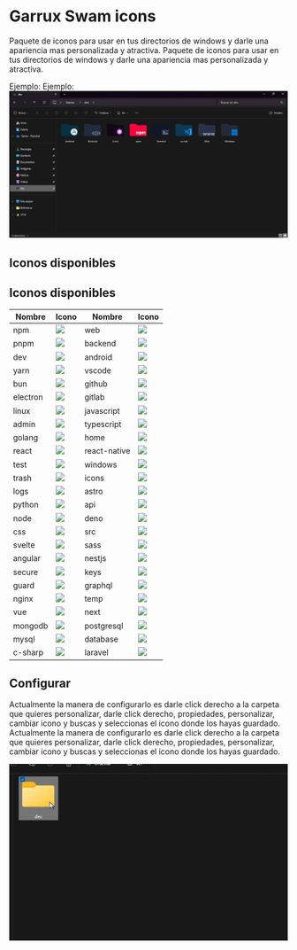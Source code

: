 # Garrux Swam icons

Paquete de iconos para usar en tus directorios de windows y darle una apariencia mas personalizada y atractiva.
Paquete de iconos para usar en tus directorios de windows y darle una apariencia mas personalizada y atractiva.

Ejemplo:
Ejemplo:
![Explorador de archivos de windows](MD/example.png)

## Iconos disponibles
## Iconos disponibles

| Nombre   | Icono                                          | Nombre       | Icono                                              |
| -------- | ---------------------------------------------- | ------------ | -------------------------------------------------- |
| npm      | <img src="ico-128x128/npm.ico" width=40/>      | web          | <img src="ico-128x128/web.ico" width=40/>          |
| pnpm     | <img src="ico-128x128/pnpm.ico" width=40/>     | backend      | <img src="ico-128x128/backend.ico" width=40/>      |
| dev      | <img src="ico-128x128/dev.ico" width=40/>      | android      | <img src="ico-128x128/android.ico" width=40/>      |
| yarn     | <img src="ico-128x128/yarn.ico" width=40/>     | vscode       | <img src="ico-128x128/vscode.ico" width=40/>       |
| bun      | <img src="ico-128x128/bun.ico" width=40/>      | github       | <img src="ico-128x128/github.ico" width=40/>       |
| electron | <img src="ico-128x128/electron.ico" width=40/> | gitlab       | <img src="ico-128x128/gitlab.ico" width=40/>       |
| linux    | <img src="ico-128x128/linux.ico" width=40/>    | javascript   | <img src="ico-128x128/javascript.ico" width=40/>   |
| admin    | <img src="ico-128x128/admin.ico" width=40/>    | typescript   | <img src="ico-128x128/typescript.ico" width=40/>   |
| golang   | <img src="ico-128x128/golang.ico" width=40/>   | home         | <img src="ico-128x128/home.ico" width=40/>         |
| react    | <img src="ico-128x128/react.ico" width=40/>    | react-native | <img src="ico-128x128/react-native.ico" width=40/> |
| test     | <img src="ico-128x128/test.ico" width=40/>     | windows      | <img src="ico-128x128/windows.ico" width=40/>      |
| trash    | <img src="ico-128x128/trash.ico" width=40/>    | icons        | <img src="ico-128x128/icons.ico" width=40/>        |
| logs     | <img src="ico-128x128/logs.ico" width=40/>     | astro        | <img src="ico-128x128/astro.ico" width=40/>        |
| python   | <img src="ico-128x128/python.ico" width=40/>   | api          | <img src="ico-128x128/api.ico" width=40/>          |
| node     | <img src="ico-128x128/node.ico" width=40/>     | deno         | <img src="ico-128x128/deno.ico" width=40/>         |
| css      | <img src="ico-128x128/css.ico" width=40/>      | src          | <img src="ico-128x128/src.ico" width=40/>          |
| svelte   | <img src="ico-128x128/svelte.ico" width=40/>   | sass         | <img src="ico-128x128/sass.ico" width=40/>         |
| angular  | <img src="ico-128x128/angular.ico" width=40/>  | nestjs       | <img src="ico-128x128/nestjs.ico" width=40/>       |
| secure   | <img src="ico-128x128/secure.ico" width=40/>   | keys         | <img src="ico-128x128/keys.ico" width=40/>         |
| guard    | <img src="ico-128x128/guard.ico" width=40/>    | graphql      | <img src="ico-128x128/graphql.ico" width=40/>      |
| nginx    | <img src="ico-128x128/nginx.ico" width=40/>    | temp         | <img src="ico-128x128/temp.ico" width=40/>         |
| vue      | <img src="ico-128x128/vue.ico" width=40/>      | next         | <img src="ico-128x128/next.ico" width=40/>         |
| mongodb  | <img src="ico-128x128/mongodb.ico" width=40/>  | postgresql   | <img src="ico-128x128/postgresql.ico" width=40/>   |
| mysql    | <img src="ico-128x128/mysql.ico" width=40/>    | database     | <img src="ico-128x128/database.ico" width=40/>     |
| c-sharp  | <img src="ico-128x128/c-sharp.ico" width=40/>  | laravel      | <img src="ico-128x128/laravel.ico" width=40/>     |

## Configurar

Actualmente la manera de configurarlo es darle click derecho a la carpeta que quieres personalizar, darle click derecho, propiedades, personalizar, cambiar icono y buscas y seleccionas el icono donde los hayas guardado.
Actualmente la manera de configurarlo es darle click derecho a la carpeta que quieres personalizar, darle click derecho, propiedades, personalizar, cambiar icono y buscas y seleccionas el icono donde los hayas guardado.

![config custom icon folder windows](MD/config.gif)

